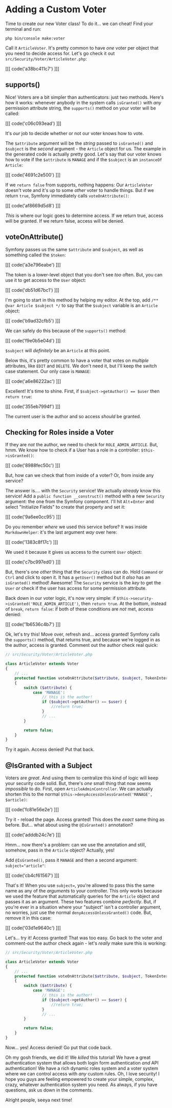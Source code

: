 # Adding a Custom Voter

Time to create our new Voter class! To do it... we can cheat! Find your
terminal and run:

```terminal
php bin/console make:voter
```

Call it `ArticleVoter`. It's pretty common to have *one* voter per object that you
need to decide access for. Let's go check it out `src/Security/Voter/ArticleVoter.php`:

[[[ code('a38bc411c7') ]]]

## supports()

Nice! Voters are a bit simpler than authenticators: just two methods. Here's how
it works: whenever anybody in the system calls `isGranted()` with *any* permission
attribute string, the `supports()` method on your voter will be called:

[[[ code('c06c093ead') ]]]

It's *our* job to decide whether or not our voter knows how to vote.

The `$attribute` argument will be the *string* passed to `isGranted()` and `$subject`
is the *second* argument - the `Article` object for us. The example in the generated
code is actually pretty good. Let's say that our voter knows how to vote if the
`$attribute` is `MANAGE` and if the `$subject` is an `instanceOf Article`:

[[[ code('4691c2e500') ]]]

If we `return false` from supports, nothing happens: Our `ArticleVoter` doesn't
vote and it's up to some *other* voter to handle things. But if we return `true`,
Symfony immediately calls `voteOnAttribute()`:

[[[ code('af8669d5d8') ]]]

*This* is where our logic goes to determine access. If we return true, access will
be granted. If we return false, access will be denied.

## voteOnAttribute()

Symfony passes us the same `$attribute` and `$subject`, as well as something called
the `$token`:

[[[ code('a3e796eabe') ]]]

The token is a lower-level object that you don't see *too* often. But, you can
use it to get access to the `User` object:

[[[ code('db51d67bc1') ]]]

I'm going to start in this method by helping my editor. At the top, add
`/** @var Article $subject */` to say that the `$subject` variable is an `Article`
object:

[[[ code('b9ad32cfb5') ]]]

We can safely do this because of the `supports()` method:

[[[ code('f9e0b5e04d') ]]]

`$subject` will *definitely* be an `Article` at this point.

Below this, it's pretty common to have a voter that votes on *multiple* attributes,
like `EDIT` and `DELETE`. We don't need it, but I'll keep the switch case statement.
Our only case is `MANAGE`:

[[[ code('a6e86222ac') ]]]

Excellent! It's time to shine. First, if `$subject->getAuthor() == $user` then
`return true`:

[[[ code('355eb7994f') ]]]

The current user is the author and so access *should* be granted.

## Checking for Roles inside a Voter

If they are *not* the author, we need to check for `ROLE_ADMIN_ARTICLE`. But,
hmm. We know how to check if a User has a role in a controller: `$this->isGranted()`:

[[[ code('8988fec50c') ]]]

But, how can we check that from inside of a voter? Or, from inside any service?

The answer is.... with the `Security` service! We actually *already* know this service!
Add a `public function __construct()` method with a new `Security` argument: the one
from the Symfony component. I'll hit `Alt`+`Enter` and select "Initialize Fields" to
create that property and set it:

[[[ code('9a6ee0cc95') ]]]

Do you remember *where* we used this service before? It was inside `MarkdownHelper`:
it's the last argument *way* over here:

[[[ code('1383c8f17c') ]]]

We used it because it gives us access to the current `User` object:

[[[ code('c7bc997ed0') ]]]

But, there's one *other* thing that the `Security` class can do. Hold `Command` or `Ctrl`
and click to open it. It has a `getUser()` method but it *also* has an `isGranted()` method!
Awesome! The `Security` service is the *key* to get the `User` *or* check if the user
has access for some permission attribute.

Back down in our voter logic, it's now very simple: if
`$this->security->isGranted('ROLE_ADMIN_ARTICLE')`, then `return true`.
At the bottom, instead of `break`, `return false`: if both of these conditions are
*not* met, access denied:

[[[ code('1b6536c4b7') ]]]

Ok, let's try this! Move over, refresh and... access granted! Symfony calls the
`supports()` method, that returns true, and because we're logged in as the author,
access is granted. Comment out the author check real quick:

```php
// src/Security/Voter/ArticleVoter.php

class ArticleVoter extends Voter
{
    // ...
    protected function voteOnAttribute($attribute, $subject, TokenInterface $token)
    {
        switch ($attribute) {
            case 'MANAGE':
                // this is the author!
                if ($subject->getAuthor() == $user) {
                    //return true;
                }
                // ...
        }

        return false;
    }
}
```

Try it again. Access denied! Put that back.

## @IsGranted with a Subject

Voters are *great*. And using them to centralize this kind of logic will keep your
security code solid. But, there's *one* small thing that now seems *impossible* to
do. First, open `ArticleAdminController`. We can actually shorten this to the
normal `$this->denyAccessUnlessGranted('MANAGE', $article)`:

[[[ code('fc81e56e2e') ]]]

Try it - reload the page. Access granted! This does the *exact* same thing as before.
But... what about using the `@IsGranted()` annotation?

[[[ code('adddb24c7e') ]]]

Hmm... now there's a problem: can we use the annotation and still, somehow,
pass in the `Article` object? Actually, yes!

Add `@IsGranted()`, pass it `MANAGE` and then a second argument: `subject="article"`:

[[[ code('cb4cf61567') ]]]

That's it! When you use `subject=`, you're allowed to pass this the same name as
any of the *arguments* to your controller. This only works because we used the
feature that automatically queries for the `Article` object and passes it as an
argument. These two features combine *perfectly*. But, if you're ever in a situation
where your "subject" isn't a controller argument, no worries, just use the normal
`denyAccessUnlessGranted()` code. But, remove it in this case:

[[[ code('03d1e9640c') ]]]

Let's... try it! Access granted! That was too easy. Go back to the voter and
comment-out the author check again - let's *really* make sure this is working:

```php
// src/Security/Voter/ArticleVoter.php

class ArticleVoter extends Voter
{
    // ...
    protected function voteOnAttribute($attribute, $subject, TokenInterface $token)
    {
        switch ($attribute) {
            case 'MANAGE':
                // this is the author!
                if ($subject->getAuthor() == $user) {
                    //return true;
                }
                // ...
        }

        return false;
    }
}
```

Now... yes! Access denied! Go put that code back.

Oh my gosh friends, we did it! We *killed* this tutorial! We have a great
authentication system that allows both login form authentication *and* API
authentication! We have a rich dynamic roles system and a voter system where we can
control access with *any* custom rules. Oh, I love security! I hope you guys are
feeling empowered to create your simple, complex, crazy, whatever authentication
system you need. As always, if you have questions, ask us down in the comments.

Alright people, seeya next time!
